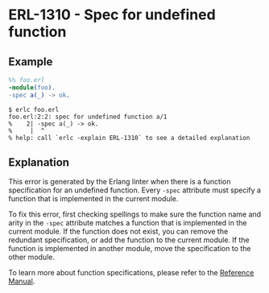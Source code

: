 # ERL-1310 - Spec for undefined function

## Example

```erlang
%% foo.erl
-module(foo).
-spec a(_) -> ok.
```

```
$ erlc foo.erl
foo.erl:2:2: spec for undefined function a/1
%    2| -spec a(_) -> ok.
%     |  ^
% help: call `erlc -explain ERL-1310` to see a detailed explanation
```

## Explanation

This error is generated by the Erlang linter when there is a function
specification for an undefined function. Every `-spec` attribute must
specify a function that is implemented in the current module.

To fix this error, first checking spellings to make sure the function
name and arity in the `-spec` attribute matches a function that is implemented
in the current module. If the function does not exist, you can remove
the redundant specification, or add the function to the current module.
If the function is implemented in another module, move the specification
to the other module.

To learn more about function specifications, please refer to the
[Reference Manual](`e:system:typespec#specifications-for-functions`).
